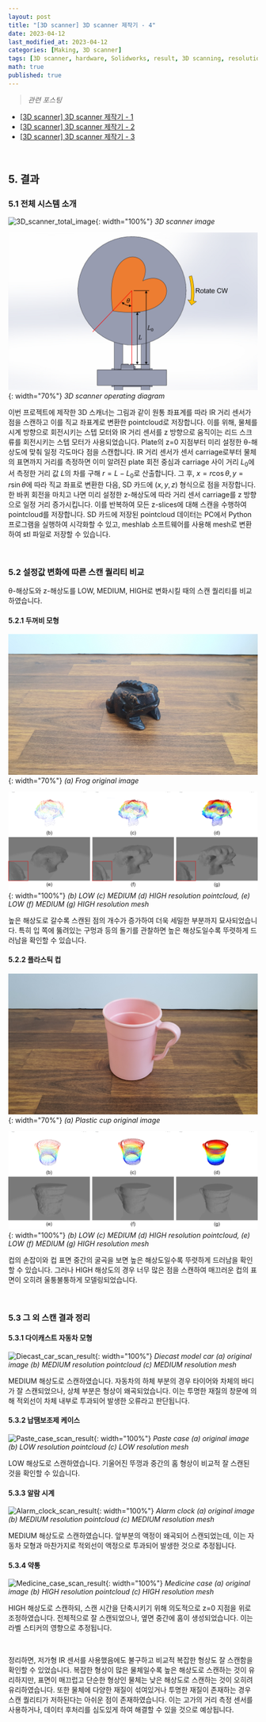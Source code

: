 ```yaml
---
layout: post
title: "[3D scanner] 3D scanner 제작기 - 4"
date: 2023-04-12
last_modified_at: 2023-04-12
categories: [Making, 3D scanner]
tags: [3D scanner, hardware, Solidworks, result, 3D scanning, resolution, pointcloud, mesh]
math: true
published: true
---
```


>*관련 포스팅*  
* [\[3D scanner\] 3D scanner 제작기 - 1](https://isornorphism.github.io/posts/3D_scanner_1/)
* [\[3D scanner\] 3D scanner 제작기 - 2](https://isornorphism.github.io/posts/3D_scanner_2/)
* [\[3D scanner\] 3D scanner 제작기 - 3](https://isornorphism.github.io/posts/3D_scanner_3/)

<br>

## 5. 결과

### 5.1 전체 시스템 소개

![3D_scanner_total_image](/assets/img/3D_scanner/Fig_1.png){: width="100%"}
_3D scanner image_

![3D_scanner_operating_diagram](/assets/img/3D_scanner/Fig_2.png){: width="70%"}
_3D scanner operating diagram_

이번 프로젝트에 제작한 3D 스캐너는 그림과 같이 원통 좌표계를 따라 IR 거리 센서가 점을 스캔하고 이를 직교 좌표계로 변환한 pointcloud로 저장합니다. 이를 위해, 물체를 시계 방향으로 회전시키는 스텝 모터와 IR 거리 센서를 z 방향으로 움직이는 리드 스크류를 회전시키는 스텝 모터가 사용되었습니다. Plate의 z=0 지점부터 미리 설정한 θ-해상도에 맞춰 일정 각도마다 점을 스캔합니다. IR 거리 센서가 센서 carriage로부터 물체의 표면까지 거리를 측정하면 이미 알려진 plate 회전 중심과 carriage 사이 거리 $L_0$에서 측정한 거리 값 $L$의 차를 구해 $r = L - L_0$로 산출합니다. 그 후, $x = r \cos{⁡\theta}, y=r \sin{\theta}$에 따라 직교 좌표로 변환한 다음, SD 카드에 $(x,y,z)$ 형식으로 점을 저장합니다. 한 바퀴 회전을 마치고 나면 미리 설정한 z-해상도에 따라 거리 센서 carriage를 z 방향으로 일정 거리 증가시킵니다. 이를 반복하여 모든 z-slices에 대해 스캔을 수행하여 pointcloud를 저장합니다. SD 카드에 저장된 pointcloud 데이터는 PC에서 Python 프로그램을 실행하여 시각화할 수 있고, meshlab 소프트웨어를 사용해 mesh로 변환하여 stl 파일로 저장할 수 있습니다.

<br>

### 5.2 설정값 변화에 따른 스캔 퀄리티 비교

θ-해상도와 z-해상도를 LOW, MEDIUM, HIGH로 변화시킬 때의 스캔 퀄리티를 비교하였습니다.

#### 5.2.1 두꺼비 모형

![Frog_original_image](/assets/img/3D_scanner/Fig_7_a.jpg){: width="70%"}
_(a) Frog original image_

![Frog_scan_result](/assets/img/3D_scanner/Fig_7_bcdefg.png){: width="100%"}
_(b) LOW (c) MEDIUM (d) HIGH resolution pointcloud, (e) LOW (f) MEDIUM (g) HIGH resolution mesh_

높은 해상도로 갈수록 스캔된 점의 개수가 증가하여 더욱 세밀한 부분까지 묘사되었습니다. 특히 입 쪽에 뚫려있는 구멍과 등의 돌기를 관찰하면 높은 해상도일수록 뚜렷하게 드러남을 확인할 수 있습니다.

#### 5.2.2 플라스틱 컵

![Plastic_cup_original_image](/assets/img/3D_scanner/Fig_8_a.jpg){: width="70%"}
_(a) Plastic cup original image_

![Plastic_cup_scan_result](/assets/img/3D_scanner/Fig_8_bcdefg.png){: width="100%"}
_(b) LOW (c) MEDIUM (d) HIGH resolution pointcloud, (e) LOW (f) MEDIUM (g) HIGH resolution mesh_

컵의 손잡이와 컵 표면 중간의 굴곡을 보면 높은 해상도일수록 뚜렷하게 드러남을 확인할 수 있습니다. 그러나 HIGH 해상도의 경우 너무 많은 점을 스캔하여 매끄러운 컵의 표면이 오히려 울퉁불퉁하게 모델링되었습니다. 

<br>

### 5.3 그 외 스캔 결과 정리 

#### 5.3.1 다이캐스트 자동차 모형

![Diecast_car_scan_result](/assets/img/3D_scanner/Fig_9.png){: width="100%"}
_Diecast model car (a) original image (b) MEDIUM resolution pointcloud (c) MEDIUM resolution mesh_

MEDIUM 해상도로 스캔하였습니다. 자동차의 하체 부분의 경우 타이어와 차체의 바디가 잘 스캔되었으나, 상체 부분은 형상이 왜곡되었습니다. 이는 투명한 재질의 창문에 의해 적외선이 차체 내부로 투과되어 발생한 오류라고 판단됩니다. 

#### 5.3.2 납땜보조제 케이스

![Paste_case_scan_result](/assets/img/3D_scanner/Fig_10.png){: width="100%"}
_Paste case (a) original image (b) LOW resolution pointcloud (c) LOW resolution mesh_

LOW 해상도로 스캔하였습니다. 기울어진 뚜껑과 중간의 홈 형상이 비교적 잘 스캔된 것을 확인할 수 있습니다. 

#### 5.3.3 알람 시계

![Alarm_clock_scan_result](/assets/img/3D_scanner/Fig_11.png){: width="100%"}
_Alarm clock (a) original image (b) MEDIUM resolution pointcloud (c) MEDIUM resolution mesh_

MEDIUM 해상도로 스캔하였습니다. 앞부분의 액정이 왜곡되어 스캔되었는데, 이는 자동차 모형과 마찬가지로 적외선이 액정으로 투과되어 발생한 것으로 추정됩니다. 

#### 5.3.4 약통

![Medicine_case_scan_result](/assets/img/3D_scanner/Fig_12.png){: width="100%"}
_Medicine case (a) original image (b) HIGH resolution pointcloud (c) HIGH resolution mesh_

HIGH 해상도로 스캔하되, 스캔 시간을 단축시키기 위해 의도적으로 z=0 지점을 위로 조정하였습니다. 전체적으로 잘 스캔되었으나, 옆면 중간에 홈이 생성되었습니다. 이는 라벨 스티커의 영향으로 추정됩니다.

<br>

정리하면, 저가형 IR 센서를 사용했음에도 불구하고 비교적 복잡한 형상도 잘 스캔함을 확인할 수 있었습니다. 복잡한 형상이 많은 물체일수록 높은 해상도로 스캔하는 것이 유리하지만, 표면이 매끄럽고 단순한 형상인 물체는 낮은 해상도로 스캔하는 것이 오히려 유리하였습니다. 또한 물체에 다양한 재질이 섞여있거나 투명한 재질이 존재하는 경우 스캔 퀄리티가 저하된다는 아쉬운 점이 존재하였습니다. 이는 고가의 거리 측정 센서를 사용하거나, 데이터 후처리를 심도있게 하여 해결할 수 있을 것으로 예상됩니다.